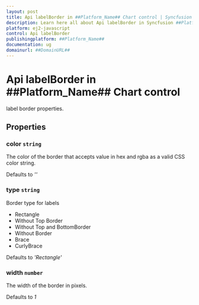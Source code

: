 ```yaml
---
layout: post
title: Api labelBorder in ##Platform_Name## Chart control | Syncfusion
description: Learn here all about Api labelBorder in Syncfusion ##Platform_Name## Chart control of Syncfusion Essential JS 2 and more.
platform: ej2-javascript
control: Api labelBorder 
publishingplatform: ##Platform_Name##
documentation: ug
domainurl: ##DomainURL##
---
```


# Api labelBorder in ##Platform_Name## Chart control

label border properties.

## Properties

### color `string`

The color of the border that accepts value in hex and rgba as a valid CSS color string.

Defaults to *''*

### type `string`

Border type for labels
* Rectangle
* Without Top Border
* Without Top and BottomBorder
* Without Border
* Brace
* CurlyBrace

Defaults to *'Rectangle'*

### width `number`

The width of the border in pixels.

Defaults to *1*
